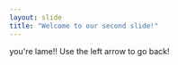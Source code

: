 ```yaml
---
layout: slide
title: "Welcome to our second slide!"
---
```

you're lame!!
Use the left arrow to go back!